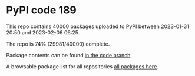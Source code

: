 # PyPI code 189

This repo contains 40000 packages uploaded to PyPI between 
2023-01-31 20:50 and 2023-02-06 06:25.

The repo is 74% (29981/40000) complete.

Package contents can be found [in the code branch](https://github.com/pypi-data/pypi-mirror-189/tree/code/packages).

A browsable package list for all repositories [all packages here](https://pypi-data.github.io/website/repositories/pypi-mirror-189).


